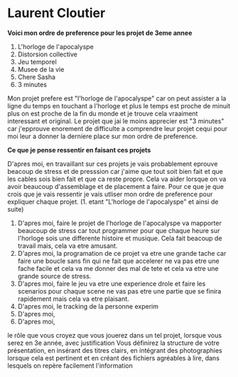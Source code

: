 # Laurent Cloutier

**Voici mon ordre de preference pour les projet de 3eme annee**
1. L'horloge de l'apocalyspe
2. Distorsion collective
3. Jeu temporel
4. Musee de la vie
5. Chere Sasha
6. 3 minutes

Mon projet prefere est "l'horloge de l'apocalyspe" car on peut assister a la ligne du temps en touchant a l'horloge et plus le temps est proche de minuit plus on est proche de la fin du monde et je trouve cela vraaiment interessant et original. Le projet que jai le moins apprecier est "3 minutes" car j'epprouve enorement de difficulte a comprendre leur projet cequi pour moi leur a donner la derniere place sur mon ordre de preference.


**Ce que je pense ressentir en faisant ces projets**

D'apres moi, en travaillant sur ces projets je vais probablement eprouve beacoup de stress et de presssion car j'aime que tout soit bien fait et que les cables sois bien fait et que ca reste propre. Cela va aider lorsque on va avoir beaucoup d'assemblage et de placement a faire. Pour ce que je que crois que je vais ressentir je vais utliser mon ordre de preference pour expliquer chaque projet. (1. etant "L'horloge de l'apocalyspe" et ainsi de suite)
1. D'apres moi, faire le projet de l'horloge de l'apocalyspe va mapporter beaucoup de stress car tout programmer pour que chaque heure sur l'horloge sois une differente histoire et musique. Cela fait beacoup de travail mais, cela va etre amusant.
2. D'apres moi, la programation de ce projet va etre une grande tache car faire une boucle sans fin qui ne fait que accelerer ne va pas etre une fache facile et cela va me donner des mal de tete et cela va etre une grande source de stress.
3. D'apres moi, faire le jeu va etre une experience drole et faire les scenarios pour chaque scene ne vas pas etre une partie que se finira rapidement mais cela va etre plaisant.
4. D'apres moi, le tracking de la personne experim
5. D'apres moi,
6. D'apres moi,


le rôle que vous croyez que vous jouerez dans un tel projet, lorsque vous serez en 3e année, avec justification
Vous définirez la structure de votre présentation, en insérant des titres clairs, en intégrant des photographies lorsque cela est pertinent et en créant des fichiers agréables à lire, dans lesquels on repère facilement l'information
